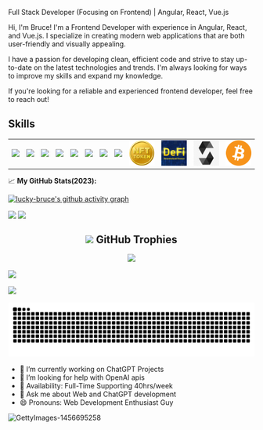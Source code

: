 Full Stack Developer (Focusing on Frontend) | Angular, React, Vue.js

Hi, I'm Bruce! I'm a Frontend Developer with experience in Angular, React, and Vue.js. I specialize in creating modern web applications that are both user-friendly and visually appealing. 

I have a passion for developing clean, efficient code and strive to stay up-to-date on the latest technologies and trends. I'm always looking for ways to improve my skills and expand my knowledge.

If you're looking for a reliable and experienced frontend developer, feel free to reach out!

## Skills
<table>
  <tr>
      <td><img src="https://cdn.iconscout.com/icon/free/png-128/javascript-1174950.png" width="200"></td>
      <td><img src="https://cdn.iconscout.com/icon/free/png-128/node-1174925.png" width="200"></td>
      <td><img src="https://cdn.iconscout.com/icon/free/png-128/react-1175109.png" width="200"></td>
      <td><img src="https://cdn.iconscout.com/icon/free/png-128/vue-282497.png" width="200"></td>
      <td><img src="https://cdn.iconscout.com/icon/free/png-64/angular-226066.png" width="200"></td>
      <td><img src="https://cdn.iconscout.com/icon/free/png-64/html5-42-1175210.png" width="200"></td>
      <td><img src="https://cdn.iconscout.com/icon/free/png-64/css3-10-1175238.png" width="200"></td>
      <td><img src="https://cdn.iconscout.com/icon/free/png-64/php-28-226043.png" width="200"></td>
      <td><img src="https://github.com/kroim/profile/blob/master/icons/icon_nft.png?raw=true" width="200"></td>
      <td><img src="https://github.com/kroim/profile/blob/master/icons/icon_defi.png?raw=true" width="200"></td>
      <td><img src="https://github.com/kroim/profile/blob/master/icons/icon_solidity.png?raw=true" width="200"></td>
      <td><img src="https://github.com/kroim/profile/blob/master/icons/icon_bitcoin.png?raw=true" width="200"></td>
  </tr>  
</table>

<!-- ### Projects
<table>
    <thead align="center">
        <tr>
            <td><a href="https://divvy.bet/">DIVVY</a></td>
            <td><a href="https://app.hunterdoge.com/">HunterDoge</a></td>
            <td><a href="https://aurum.dragoncrypto.io/">Dragon Crypto Gaming</a></td>
            <td><a href="https://pepemon.world/">Pepemon</a></td>           
            <td><a href="https://don-key.finance/">Don-Key Finance</a></td>
        </tr>
    </thead>
    <tbody>
        <tr>
            <td>
                <a href="https://divvy.bet/">
                    <img src="divvy.png" width="200">
                </a>
            </td>  
            <td>
                <a href="https://app.hunterdoge.com/">
                    <img src="hunterdoge.png" width="200" style="margin:8px auto">
                </a>
            </td>
            <td>
                <a href="https://aurum.dragoncrypto.io/">
                    <img src="dcau.png" width="200" style="margin:8px auto">
                </a>
            </td>
            <td>
                <a href="https://pepemon.world/">
                    <img src="pepemon.png" width="200" style="margin:8px auto;">
                </a>
            </td>           
            <td>
              <a href="https://don-key.finance/">
                  <img src="don-key.png" width="200">
              </a>
            </td>
        </tr>
  </tbody>
</table>
<table>
  <thead align="center">
      <tr>
          <td><a href="https://legaltechnologyhub.com/">LegalTtechnologyHub</a></td>
          <td><a href="https://klassroom.co/">Klassroom</a></td>       
          <td><a href="https://www.storeled.fr/">StorLed</a></td>    
          <td><a href="https://www.screensaver.world/">ScreenSaverWorld</a></td>      
          <td><a href="https://holmcare.com/">HolmCare</a></td>
      </tr>
  </thead>
  <tbody>
    <tr>
        <td>
            <a href="https://legaltechnologyhub.com/">
                <img src="legal.png" width="200" style="margin:8px auto">
            </a>
        </td>
        <td>
            <a href="https://klassroom.co/">
                <img src="klassboard.png" width="200" style="margin:8px auto;">
            </a>
        </td>           
        <td>
            <a href="https://www.storeled.fr/">
                <img src="storeled.png" width="200">
            </a>
        </td>
        <td>
            <a href="https://www.screensaver.world/">
                <img src="screensaver.png" width="200" style="margin:8px auto;">
            </a>
        </td> 
        <td>
            <a href="https://holmcare.com/">
                <img src="holmcare.png" width="200">
            </a>
        </td>                      
    </tr>
  </tbody>
</table> -->

📈 **My GitHub Stats(2023):**

[![lucky-bruce's github activity graph](https://github-readme-activity-graph.cyclic.app/graph?username=lucky-bruce&theme=github-compact)](https://github.com/lucky-bruce/github-readme-activity-graph)

<div>
    <img align="center" height="170" src="https://github-readme-stats-sigma-five.vercel.app/api/top-langs/?username=lucky-bruce&layout=compact&langs_count=16&theme=dracula"/>
    <img align="center" src="https://github-readme-stats-sigma-five.vercel.app/api?username=lucky-bruce&show_icons=true&theme=dracula&include_all_commits=true&count_private=true&hide=issues"/>
</div>

<h2 align="center"><img src="https://media.giphy.com/media/BDiAZ0eA8oGn22AeAd/giphy.gif" width="48" /> GitHub Trophies</h2>
<div align="center"><img src="https://github-profile-trophy.vercel.app/?username=lucky-bruce&theme=radical&no-frame=true&no-bg=false&margin-w=8" /> </div>

<img src="https://github-readme-streak-stats.herokuapp.com/?user=lucky-bruce"></img>

<!--   profile-green-animate -->
![](./profile-3d-contrib/profile-green-animate.svg)

![Snake animation](https://github.com/lucky-bruce/lucky-bruce/blob/output/github-contribution-grid-snake.svg)

- 🔭 I’m currently working on ChatGPT Projects
- 🤔 I’m looking for help with OpenAI apis
- 🚀 Availability: Full-Time Supporting 40hrs/week
- 💬 Ask me about Web and ChatGPT development
- 😄 Pronouns: Web Development Enthusiast Guy

![GettyImages-1456695258](https://github.com/lucky-bruce/lucky-bruce/assets/90888370/bfb0e359-013a-419f-8b6b-7de276487e98)
